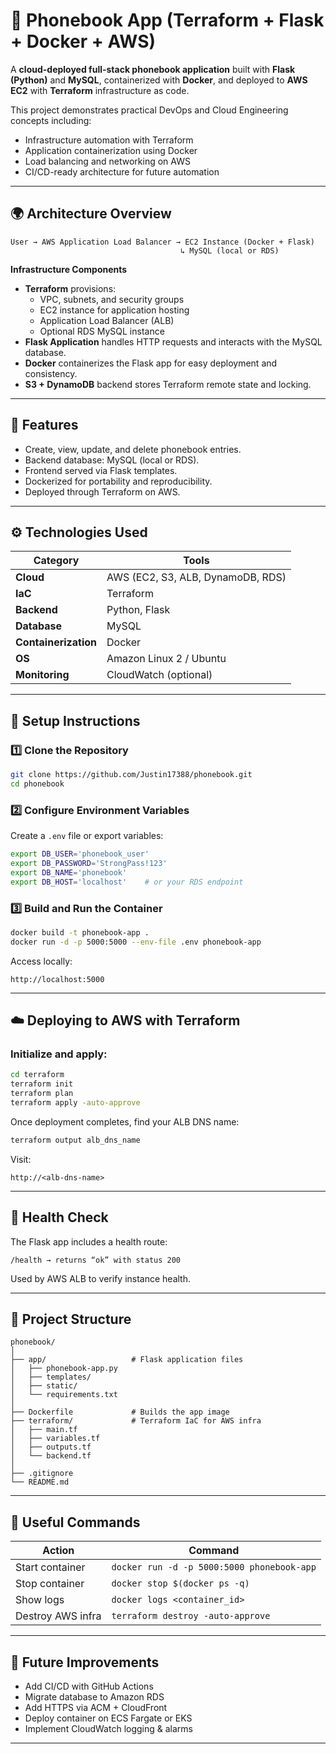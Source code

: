 # 📱 Phonebook App (Terraform + Flask + Docker + AWS)

A **cloud-deployed full-stack phonebook application** built with **Flask (Python)** and **MySQL**, containerized with **Docker**, and deployed to **AWS EC2** with **Terraform** infrastructure as code.

This project demonstrates practical DevOps and Cloud Engineering concepts including:
- Infrastructure automation with Terraform
- Application containerization using Docker
- Load balancing and networking on AWS
- CI/CD-ready architecture for future automation

---

## 🌍 Architecture Overview

```
User → AWS Application Load Balancer → EC2 Instance (Docker + Flask)
                                      ↳ MySQL (local or RDS)
```

**Infrastructure Components**
- **Terraform** provisions:
  - VPC, subnets, and security groups
  - EC2 instance for application hosting
  - Application Load Balancer (ALB)
  - Optional RDS MySQL instance
- **Flask Application** handles HTTP requests and interacts with the MySQL database.
- **Docker** containerizes the Flask app for easy deployment and consistency.
- **S3 + DynamoDB** backend stores Terraform remote state and locking.

---

## 🧩 Features

- Create, view, update, and delete phonebook entries.
- Backend database: MySQL (local or RDS).
- Frontend served via Flask templates.
- Dockerized for portability and reproducibility.
- Deployed through Terraform on AWS.

---

## ⚙️ Technologies Used

| Category | Tools |
|-----------|-------|
| **Cloud** | AWS (EC2, S3, ALB, DynamoDB, RDS) |
| **IaC** | Terraform |
| **Backend** | Python, Flask |
| **Database** | MySQL |
| **Containerization** | Docker |
| **OS** | Amazon Linux 2 / Ubuntu |
| **Monitoring** | CloudWatch (optional) |

---

## 🚀 Setup Instructions

### 1️⃣ Clone the Repository
```bash
git clone https://github.com/Justin17388/phonebook.git
cd phonebook
```

### 2️⃣ Configure Environment Variables
Create a `.env` file or export variables:
```bash
export DB_USER='phonebook_user'
export DB_PASSWORD='StrongPass!123'
export DB_NAME='phonebook'
export DB_HOST='localhost'    # or your RDS endpoint
```

### 3️⃣ Build and Run the Container
```bash
docker build -t phonebook-app .
docker run -d -p 5000:5000 --env-file .env phonebook-app
```

Access locally:
```
http://localhost:5000
```

---

## ☁️ Deploying to AWS with Terraform

### Initialize and apply:
```bash
cd terraform
terraform init
terraform plan
terraform apply -auto-approve
```

Once deployment completes, find your ALB DNS name:
```bash
terraform output alb_dns_name
```
Visit:
```
http://<alb-dns-name>
```

---

## 🧠 Health Check

The Flask app includes a health route:
```
/health → returns “ok” with status 200
```
Used by AWS ALB to verify instance health.

---

## 📂 Project Structure

```
phonebook/
│
├── app/                   # Flask application files
│   ├── phonebook-app.py
│   ├── templates/
│   ├── static/
│   └── requirements.txt
│
├── Dockerfile             # Builds the app image
├── terraform/             # Terraform IaC for AWS infra
│   ├── main.tf
│   ├── variables.tf
│   ├── outputs.tf
│   └── backend.tf
│
├── .gitignore
└── README.md
```

---

## 🧰 Useful Commands

| Action | Command |
|--------|----------|
| Start container | `docker run -d -p 5000:5000 phonebook-app` |
| Stop container | `docker stop $(docker ps -q)` |
| Show logs | `docker logs <container_id>` |
| Destroy AWS infra | `terraform destroy -auto-approve` |

---

## 🧩 Future Improvements

- Add CI/CD with GitHub Actions
- Migrate database to Amazon RDS
- Add HTTPS via ACM + CloudFront
- Deploy container on ECS Fargate or EKS
- Implement CloudWatch logging & alarms

---
